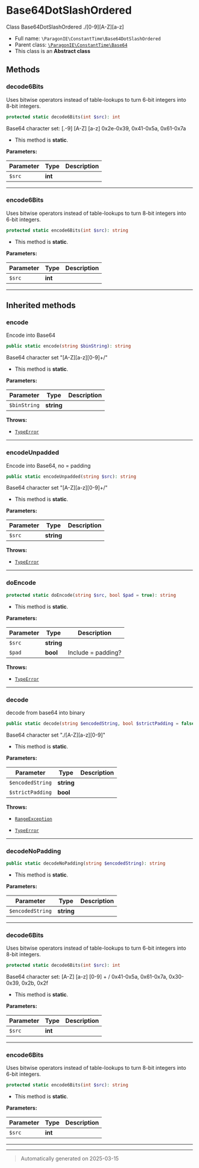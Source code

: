 
# Base64DotSlashOrdered

Class Base64DotSlashOrdered
./[0-9][A-Z][a-z]



* Full name: `\ParagonIE\ConstantTime\Base64DotSlashOrdered`
* Parent class: [`\ParagonIE\ConstantTime\Base64`](./Base64.md)
* This class is an **Abstract class**




## Methods


### decode6Bits

Uses bitwise operators instead of table-lookups to turn 6-bit integers
into 8-bit integers.

```php
protected static decode6Bits(int $src): int
```

Base64 character set:
[.-9]      [A-Z]      [a-z]
0x2e-0x39, 0x41-0x5a, 0x61-0x7a

* This method is **static**.




**Parameters:**

| Parameter | Type | Description |
|-----------|------|-------------|
| `$src` | **int** |  |





***

### encode6Bits

Uses bitwise operators instead of table-lookups to turn 8-bit integers
into 6-bit integers.

```php
protected static encode6Bits(int $src): string
```



* This method is **static**.




**Parameters:**

| Parameter | Type | Description |
|-----------|------|-------------|
| `$src` | **int** |  |





***


## Inherited methods


### encode

Encode into Base64

```php
public static encode(string $binString): string
```

Base64 character set "[A-Z][a-z][0-9]+/"

* This method is **static**.




**Parameters:**

| Parameter | Type | Description |
|-----------|------|-------------|
| `$binString` | **string** |  |




**Throws:**

- [`TypeError`](../../TypeError.md)



***

### encodeUnpadded

Encode into Base64, no = padding

```php
public static encodeUnpadded(string $src): string
```

Base64 character set "[A-Z][a-z][0-9]+/"

* This method is **static**.




**Parameters:**

| Parameter | Type | Description |
|-----------|------|-------------|
| `$src` | **string** |  |




**Throws:**

- [`TypeError`](../../TypeError.md)



***

### doEncode



```php
protected static doEncode(string $src, bool $pad = true): string
```



* This method is **static**.




**Parameters:**

| Parameter | Type | Description |
|-----------|------|-------------|
| `$src` | **string** |  |
| `$pad` | **bool** | Include = padding? |




**Throws:**

- [`TypeError`](../../TypeError.md)



***

### decode

decode from base64 into binary

```php
public static decode(string $encodedString, bool $strictPadding = false): string
```

Base64 character set "./[A-Z][a-z][0-9]"

* This method is **static**.




**Parameters:**

| Parameter | Type | Description |
|-----------|------|-------------|
| `$encodedString` | **string** |  |
| `$strictPadding` | **bool** |  |




**Throws:**

- [`RangeException`](../../RangeException.md)

- [`TypeError`](../../TypeError.md)



***

### decodeNoPadding



```php
public static decodeNoPadding(string $encodedString): string
```



* This method is **static**.




**Parameters:**

| Parameter | Type | Description |
|-----------|------|-------------|
| `$encodedString` | **string** |  |





***

### decode6Bits

Uses bitwise operators instead of table-lookups to turn 6-bit integers
into 8-bit integers.

```php
protected static decode6Bits(int $src): int
```

Base64 character set:
[A-Z]      [a-z]      [0-9]      +     /
0x41-0x5a, 0x61-0x7a, 0x30-0x39, 0x2b, 0x2f

* This method is **static**.




**Parameters:**

| Parameter | Type | Description |
|-----------|------|-------------|
| `$src` | **int** |  |





***

### encode6Bits

Uses bitwise operators instead of table-lookups to turn 8-bit integers
into 6-bit integers.

```php
protected static encode6Bits(int $src): string
```



* This method is **static**.




**Parameters:**

| Parameter | Type | Description |
|-----------|------|-------------|
| `$src` | **int** |  |





***


***
> Automatically generated on 2025-03-15
